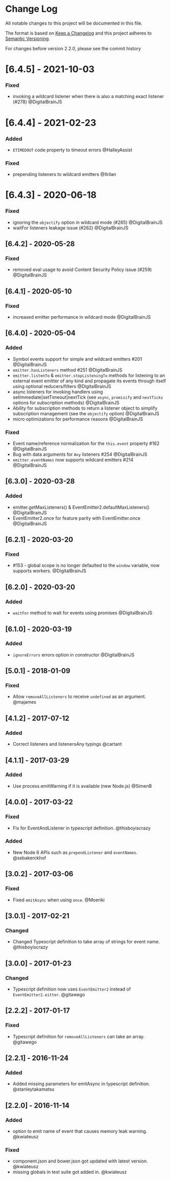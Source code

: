 # Change Log
All notable changes to this project will be documented in this file.

The format is based on [Keep a Changelog](http://keepachangelog.com/)
and this project adheres to [Semantic Versioning](http://semver.org/).

For changes before version 2.2.0, please see the commit history

# [6.4.5] - 2021-10-03

### Fixed
- invoking a wildcard listener when there is also a matching exact listener (#278) @DigitalBrainJS

# [6.4.4] - 2021-02-23

### Added 
- `ETIMEDOUT` code property to timeout errors @HalleyAssist

### Fixed
- prepending listeners to wildcard emitters @Ilrilan

# [6.4.3] - 2020-06-18

### Fixed
- ignoring the `objectify` option in wildcard mode (#265) @DigitalBrainJS
- waitFor listeners leakage issue (#262) @DigitalBrainJS

## [6.4.2] - 2020-05-28

### Fixed
- removed eval usage to avoid Content Security Policy issue (#259) @DigitalBrainJS

## [6.4.1] - 2020-05-10

### Fixed
- increased emitter performance in wildcard mode @DigitalBrainJS

## [6.4.0] - 2020-05-04

### Added

- Symbol events support for simple and wildcard emitters #201 @DigitalBrainJS
- `emitter.hasListeners` method #251 @DigitalBrainJS
- `emitter.listenTo` & `emitter.stopListeningTo` methods for listening to an external event emitter of any kind and propagate its events through itself using optional reducers/filters @DigitalBrainJS
- async listeners for invoking handlers using setImmediate|setTimeout|nextTick (see `async`, `promisify` and `nextTicks` options for subscription methods) @DigitalBrainJS
- Ability for subscription methods to return a listener object to simplify subscription management (see the `objectify` option) @DigitalBrainJS
- micro optimizations for performance reasons @DigitalBrainJS

### Fixed

- Event name/reference normalization for the `this.event` property #162 @DigitalBrainJS
- Bug with data arguments for `Any` listeners #254 @DigitalBrainJS
- `emitter.eventNames` now supports wildcard emitters #214 @DigitalBrainJS

## [6.3.0] - 2020-03-28

### Added
- emitter.getMaxListeners() & EventEmitter2.defaultMaxListeners() @DigitalBrainJS
- EventEmitter2.once for feature parity with EventEmitter.once @DigitalBrainJS

## [6.2.1] - 2020-03-20

### Fixed
- #153 - global scope is no longer defaulted to the `window` variable, now supports workers. @DigitalBrainJS

## [6.2.0] - 2020-03-20

### Added
- `waitFor` method to wait for events using promises @DigitalBrainJS

## [6.1.0] - 2020-03-19

### Added
- `ignoreErrors` errors option in constructor @DigitalBrainJS

## [5.0.1] - 2018-01-09

### Fixed
- Allow `removeAllListeners` to receive `undefined` as an argument. @majames

## [4.1.2] - 2017-07-12
### Added
- Correct listeners and listenersAny typings @cartant

## [4.1.1] - 2017-03-29
### Added
- Use process.emitWarning if it is available (new Node.js) @SimenB

## [4.0.0] - 2017-03-22
### Fixed
- Fix for EventAndListener in typescript definition. @thisboyiscrazy

### Added
- New Node 6 APIs such as `prependListener` and `eventNames`. @sebakerckhof

## [3.0.2] - 2017-03-06
### Fixed
- Fixed `emitAsync` when using `once`. @Moeriki

## [3.0.1] - 2017-02-21
### Changed
- Changed Typescript definition to take array of strings for event name. @thisboyiscrazy

## [3.0.0] - 2017-01-23
### Changed
- Typescript definition now uses `EventEmitter2` instead of `EventEmitter2.eitter`. @gitawego

## [2.2.2] - 2017-01-17
### Fixed
- Typescript definition for `removeAllListeners` can take an array. @gitawego

## [2.2.1] - 2016-11-24
### Added
- Added missing parameters for emitAsync in typescript definition. @stanleytakamatsu

## [2.2.0] - 2016-11-14
### Added
- option to emit name of event that causes memory leak warning. @kwiateusz

### Fixed
- component.json and bower.json got updated with latest version. @kwiateusz
- missing globals in test suite got added in.  @kwiateusz
